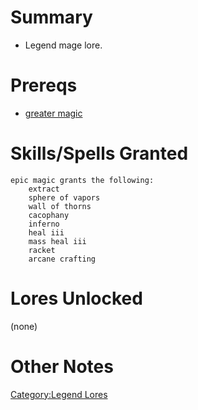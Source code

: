 # Summary

-   Legend mage lore.

# Prereqs

-   [greater magic](Greater_Magic.md "wikilink")

# Skills/Spells Granted

`epic magic grants the following:`  
`    extract`  
`    sphere of vapors`  
`    wall of thorns`  
`    cacophany`  
`    inferno`  
`    heal iii`  
`    mass heal iii`  
`    racket`  
`    arcane crafting`

# Lores Unlocked

(none)

# Other Notes

[Category:Legend Lores](Category:Legend_Lores "wikilink")
